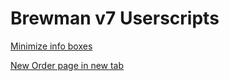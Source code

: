 # Brewman v7 Userscripts

[Minimize info boxes](https://github.com/rebellion-beer-company/brewman-userscripts/blob/master/minimize.user.js?raw=true)

[New Order page in new tab](https://github.com/rebellion-beer-company/brewman-userscripts/blob/master/newtaborder.user.js?raw=true)